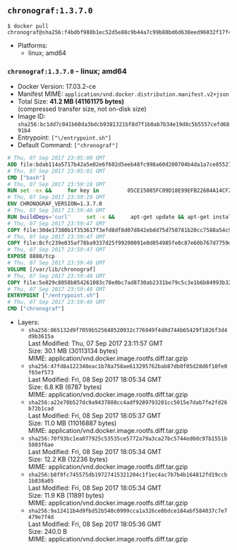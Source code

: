 ## `chronograf:1.3.7.0`

```console
$ docker pull chronograf@sha256:f4bdbf988b1ec52d5e88c9b44a7c99b88bd6d638eed96032f17f460701f63be7
```

-	Platforms:
	-	linux; amd64

### `chronograf:1.3.7.0` - linux; amd64

-	Docker Version: 17.03.2-ce
-	Manifest MIME: `application/vnd.docker.distribution.manifest.v2+json`
-	Total Size: **41.2 MB (41161175 bytes)**  
	(compressed transfer size, not on-disk size)
-	Image ID: `sha256:bc1dd7c041b60da3bdcb9381321bf8d7f1b0ab7b34e19d8c5b5557cefd6891b4`
-	Entrypoint: `["\/entrypoint.sh"]`
-	Default Command: `["chronograf"]`

```dockerfile
# Thu, 07 Sep 2017 23:05:00 GMT
ADD file:bdab114a5717b42a5e02e6f602d5eeb48fc998a60d200704b4da1a7ce8552775 in / 
# Thu, 07 Sep 2017 23:05:01 GMT
CMD ["bash"]
# Thu, 07 Sep 2017 23:59:18 GMT
RUN set -ex &&     for key in         05CE15085FC09D18E99EFB22684A14CF2582E0C5 ;     do         gpg --keyserver ha.pool.sks-keyservers.net --recv-keys "$key" ||         gpg --keyserver pgp.mit.edu --recv-keys "$key" ||         gpg --keyserver keyserver.pgp.com --recv-keys "$key" ;     done
# Thu, 07 Sep 2017 23:59:19 GMT
ENV CHRONOGRAF_VERSION=1.3.7.0
# Thu, 07 Sep 2017 23:59:46 GMT
RUN buildDeps='curl'     set -x &&     apt-get update && apt-get install -y ca-certificates $buildDeps --no-install-recommends &&     rm -rf /var/lib/apt/lists/* &&     curl -SLO "https://dl.influxdata.com/chronograf/releases/chronograf_${CHRONOGRAF_VERSION}_amd64.deb.asc" &&     curl -SLO "https://dl.influxdata.com/chronograf/releases/chronograf_${CHRONOGRAF_VERSION}_amd64.deb" &&     gpg --batch --verify chronograf_${CHRONOGRAF_VERSION}_amd64.deb.asc chronograf_${CHRONOGRAF_VERSION}_amd64.deb &&     dpkg -i chronograf_${CHRONOGRAF_VERSION}_amd64.deb &&     rm -f chronograf_${CHRONOGRAF_VERSION}_amd64.deb* &&     apt-get purge -y --auto-remove $buildDeps
# Thu, 07 Sep 2017 23:59:47 GMT
COPY file:30de17380b1f353617f3efd8df8d07d842ebdd75d750781b20cc7588a54c918d in /usr/share/chronograf/LICENSE 
# Thu, 07 Sep 2017 23:59:47 GMT
COPY file:8cfc239e035af78ba9337d25f99200091e0d054985fe0c87e60b767d7759d99d in /usr/share/chronograf/agpl-3.0.md 
# Thu, 07 Sep 2017 23:59:47 GMT
EXPOSE 8888/tcp
# Thu, 07 Sep 2017 23:59:48 GMT
VOLUME [/var/lib/chronograf]
# Thu, 07 Sep 2017 23:59:48 GMT
COPY file:5e829c8058b054261083c78e0bc7ad8730ab2331be79c5c3e1b6b84993b3224b in /entrypoint.sh 
# Thu, 07 Sep 2017 23:59:48 GMT
ENTRYPOINT ["/entrypoint.sh"]
# Thu, 07 Sep 2017 23:59:49 GMT
CMD ["chronograf"]
```

-	Layers:
	-	`sha256:065132d9f7059b525640520932c776949f4d0d744b65429f1026f3d4d9b3615a`  
		Last Modified: Thu, 07 Sep 2017 23:11:57 GMT  
		Size: 30.1 MB (30113134 bytes)  
		MIME: application/vnd.docker.image.rootfs.diff.tar.gzip
	-	`sha256:47fd8a122348eac1b78a758ae613295762bab87db0f05d28d6f10fe0f65ef573`  
		Last Modified: Fri, 08 Sep 2017 18:05:34 GMT  
		Size: 6.8 KB (6787 bytes)  
		MIME: application/vnd.docker.image.rootfs.diff.tar.gzip
	-	`sha256:a22e70b527dc9a9437888cc4adf9289793201cc5015e7dab7fe2fd26b72b1cad`  
		Last Modified: Fri, 08 Sep 2017 18:05:37 GMT  
		Size: 11.0 MB (11016887 bytes)  
		MIME: application/vnd.docker.image.rootfs.diff.tar.gzip
	-	`sha256:70f93bc1ea077925c53535ce5772a79a3ca27bc5744ed0dc97b1551b5803f6ae`  
		Last Modified: Fri, 08 Sep 2017 18:05:34 GMT  
		Size: 12.2 KB (12236 bytes)  
		MIME: application/vnd.docker.image.rootfs.diff.tar.gzip
	-	`sha256:b8f9fc745575db19727415321204c1f1ec4ac7b7b4b164812fd19ccb1b838a05`  
		Last Modified: Fri, 08 Sep 2017 18:05:34 GMT  
		Size: 11.9 KB (11891 bytes)  
		MIME: application/vnd.docker.image.rootfs.diff.tar.gzip
	-	`sha256:9a12411b4d9fbd52b540c0999cca1a326ce0bdce184abf584037c7e7479e7f4d`  
		Last Modified: Fri, 08 Sep 2017 18:05:36 GMT  
		Size: 240.0 B  
		MIME: application/vnd.docker.image.rootfs.diff.tar.gzip
